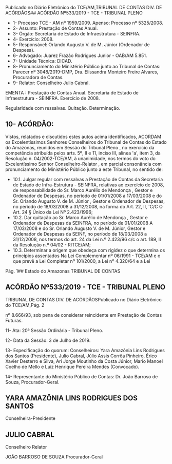 Publicado  no  Diário  Eletrônico do TCE/AM,TRIBUNAL DE CONTAS DIV. DE ACÓRDÃOS## ACÓRDÃO Nº533/2019 - TCE - TRIBUNAL PLENO

- 1- Processo TCE - AM nº 1959/2009. Apenso: Processo nº  5325/2008.
- 2- Assunto: Prestação de Contas Anual.
- 3- Órgão: Secretaria de Estado de Infraestrutura - SEINFRA.
- 4- Exercício: 2008.
- 5- Responsável: Orlando Augusto V. de M. Júnior (Ordenador de Despesa).
- 6- Advogado: Juarez Frazão Rodrigues Junior - OAB/AM 5.851.
- 7- Unidade Técnica: DICAD.
- 8- Pronunciamento  do  Ministério  Público  junto  ao  Tribunal  de  Contas: Parecer  nº 3048/2019-DMP, Dra. Elissandra Monteiro Freire Alvares, Procuradora de Contas.
- 9- Relator: Conselheiro Julio Cabral.

EMENTA :  Prestação  de  Contas  Anual.  Secretaria de Estado de Infraestrutura - SEINFRA. Exercício de 2008.

Regularidade com ressalvas. Quitação. Determinação.

## 10-  ACÓRDÃO:

Vistos, relatados e discutidos estes autos acima identificados, ACORDAM os Excelentíssimos Senhores Conselheiros do Tribunal de Contas do Estado do Amazonas, reunidos em Sessão do Tribunal Pleno , no exercício da competência atribuída pelos arts. 5º, II e 11, inciso III, alínea 'a', item 3, da Resolução n. 04/2002-TCE/AM, à unanimidade, nos termos do voto do Excelentíssimo Senhor Conselheiro-Relator , em parcial consonância com pronunciamento do Ministério Público junto a este Tribunal, no sentido de:

- 10.1. Julgar regular com ressalvas a Prestação de Contas da Secretaria de  Estado  de  Infra-Estrutura  -  SEINFRA,  relativas  ao  exercício  de 2008,  de  responsabilidade  do Sr.  Marco  Aurélio  de  Mendonça , Gestor  e  Ordenador  de  Despesas,  no  período  de  01/01/2008  a 17/03/2008 e do Sr. Orlando  Augusto V. de M. Júnior ,  Gestor  e Ordenador de Despesas, no período de 18/03/2008 a 31/12/2008, na forma do Art. 22, II, 'C/C O Art. 24 § Único da Lei Nº 2.423/1996;
- 10.2. Dar  quitação ao Sr. Marco  Aurélio  de  Mendonça , Gestor  e Ordenador de Despesas da SEINFRA, no período de 01/01/2008 A 17/03/2008 e  do Sr. Orlando  Augusto  V.  de  M.  Júnior, Gestor  e Ordenador  de  Despesas  da  SEINF,  no período  de  18/03/2008  a 31/12/2008, nos termos do art. 24 da Lei n.º 2.423/96 c/c o art. 189, II da Resolução n.º 04/02 - RITCE/AM;
- 10.3. Determinar a origem que obedeça com rigidez o que determina os princípios assentados Na Lei Complementar nº 06/1991 - TCE/AM e o que prevê a Lei Completar nº 101/2000, a Lei nº 4.320/64 e a Lei

Pág. 1## Estado do Amazonas TRIBUNAL DE CONTAS

## ACÓRDÃO Nº533/2019 - TCE - TRIBUNAL PLENO

TRIBUNAL DE CONTAS DIV. DE ACÓRDÃOSPublicado  no  Diário  Eletrônico do TCE/AM,Pág. 2

nº  8.666/93,  sob  pena  de  considerar  reincidente  em  Prestação  de Contas Futuras.

11-  Ata: 20ª Sessão Ordinária - Tribunal Pleno.

12-  Data da Sessão: 3 de Julho de 2019.

13-  Especificação  do  quorum: Conselheiros: Yara  Amazônia  Lins  Rodrigues  dos Santos (Presidente), Julio Cabral, Júlio Assis Corrêa Pinheiro, Érico Xavier Desterro e Silva,  Ari  Jorge  Moutinho  da  Costa  Júnior,  Mario  Manoel  Coelho  de  Mello  e  Luiz Henrique Pereira Mendes (Convocado).

14-  Representante  do  Ministério  Público  de  Contas: Dr. João  Barroso  de  Souza, Procurador-Geral.

## YARA AMAZÔNIA LINS RODRIGUES DOS SANTOS

Conselheira-Presidente

## JULIO CABRAL

Conselheiro Relator

JOÃO BARROSO DE SOUZA Procurador-Geral